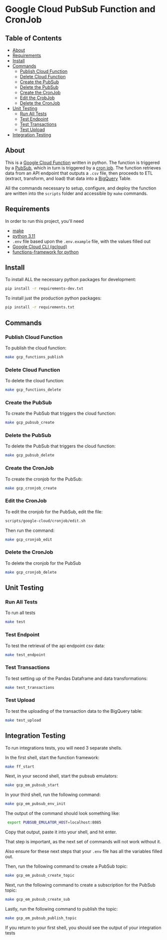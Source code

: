 # Google Cloud PubSub Function and CronJob

## Table of Contents

- [About](#about)
- [Requirements](#requirements)
- [Install](#install)
- [Commands](#commands)
    - [Publish Cloud Function](#publish-cloud-function)
    - [Delete Cloud Function](#delete-cloud-function)
    - [Create the PubSub](#create-the-pubsub)
    - [Delete the PubSub](#delete-the-pubSub)
    - [Create the CronJob](#create-the-cronjob)
    - [Edit the CrobJob](#edit-the-cronjob)
    - [Delete the CronJob](#delete-the-cronJob)
- [Unit Testing](#unit-testing)
    - [Run All Tests](#run-all-tests)
    - [Test Endpoint](#test-endpoint)
    - [Test Transactions](#test-transactions)
    - [Test Upload](#test-upload)
- [Integration Testing](#integration-testing)

## About

This is a [Google Cloud Function](https://cloud.google.com/functions) written in python. The function is triggered by a [PubSub](https://cloud.google.com/pubsub), which in turn is triggered by a [cron job](https://en.wikipedia.org/wiki/Cron). The function retrieves data from an API endpoint that outputs a `.csv` file, then proceeds to ETL (extract, transform, and load) that data into a [BigQuery](https://cloud.google.com/bigquery) Table.

All the commands necessary to setup, configure, and deploy the function are written into the `scripts` folder and accessible by `make` commands.

## Requirements

In order to run this project, you'll need

- [make](https://www.gnu.org/software/make/)
- [python 3.11](https://www.python.org/downloads/)
- `.env` file based upon the `.env.example` file, with the values filled out
- [Google Cloud CLI (gcloud)](https://cloud.google.com/cli)
- [functions-framework for python](https://github.com/GoogleCloudPlatform/functions-framework-python)

## Install

To install ALL the necessary python packages for development:

```bash
pip install -r requirements-dev.txt
```
To install just the production python packages:

```bash
pip install -r requirements.txt
```

## Commands

### Publish Cloud Function

To publish the cloud function:

```bash
make gcp_functions_publish
```

### Delete Cloud Function

To delete the cloud function:

```bash
make gcp_functions_delete
```

### Create the PubSub

To create the PubSub that triggers the cloud function:

```bash
make gcp_pubsub_create
```
### Delete the PubSub

To delete the PubSub that triggers the cloud function:

```bash
make gcp_pubsub_delete
```

### Create the CronJob

To create the cronjob for the PubSub:

```bash
make gcp_cronjob_create
```

### Edit the CronJob

To edit the cronjob for the PubSub, edit the file:
```bash
scripts/google-cloud/cronjob/edit.sh
```
Then run the command:

```bash
make gcp_cronjob_edit
```

### Delete the CronJob

To delete the cronjob for the PubSub

```bash
make gcp_cronjob_delete
```
## Unit Testing

### Run All Tests
To run all tests
```bash
make test
```
### Test Endpoint

To test the retrieval of the api endpoint csv data:
```bash
make test_endpoint
```
### Test Transactions
To test setting up of the Pandas Dataframe and data transformations:
```bash
make test_transactions
```
### Test Upload
To test the uploading of the transaction data to the BigQuery table:
```bash
make test_upload
```
## Integration Testing

To run integrations tests, you will need 3 separate shells.

In the first shell, start the function framework:
```bash
make ff_start
```
Next, in your second shell, start the pubsub emulators:
```bash
make gcp_em_pubsub_start
```
In your third shell, run the following command:
```bash
make gcp_em_pubsub_env_init
```
The output of the command should look something like:
```bash
 export PUBSUB_EMULATOR_HOST=localhost:8085
```
Copy that output, paste it into your shell, and hit enter.

That step is important, as the next set of commands will not work without it.

Also ensure for these next steps that your `.env` file has all the variables filled out.

Then, run the following command to create a PubSub topic:
```bash
make gcp_em_pubsub_create_topic
```
Next, run the following command to create a subscription for the PubSub topic:
```bash
make gcp_em_pubsub_create_sub
```
Lastly, run the following command to publish the topic:
```bash
make gcp_em_pubsub_publish_topic
```
If you return to your first shell, you should see the output of your integration tests
